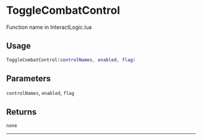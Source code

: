 # ToggleCombatControl
Function name in InteractLogic.lua
## Usage
```lua
ToggleCombatControl(controlNames, enabled, flag)
```
## Parameters
`controlNames`, `enabled`, `flag`
## Returns
`none`

---